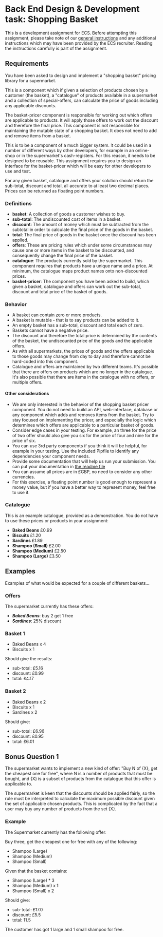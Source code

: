# Back End Design & Development task: Shopping Basket
This is a development assignment for ECS. Before attempting this assignment, please take note of our [general instructions](readme.md) and any additional instructions which may have been provided by the ECS recruiter. Reading the instructions carefully is part of the assignment.

## Requirements

You have been asked to design and implement a "shopping basket" pricing library for a supermarket.

This is a component which if given a selection of products chosen by a customer (the basket), a "catalogue" of products available in a supermarket and a collection of special-offers, can calculate the price of goods including any applicable discounts. 

The basket-pricer component is responsible for working out which offers are applicable to products. It will apply those offers to work out the discount and therefore the final price. This component is not responsible for maintaining the mutable state of a shopping basket. It does not need to add and remove items from a basket. 

This is to be a component of a much bigger system. It could be used in a number of different ways by other developers, for example in an online-shop or in the supermarket's cash-registers. For this reason, it needs to be designed to be reusable. This assignment requires you to design an interface for the basket-pricer which will be easy for other developers to use and test.

For any given basket, catalogue and offers your solution should return the sub-total, discount and total, all accurate to at least two decimal places. Prices can be returned as floating point numbers. 

### Definitions

* **basket**: A collection of goods a customer wishes to buy.
* **sub-total**: The undiscounted cost of items in a basket.
* **discount**: The amount of money which must be subtracted from the subtotal in order to calculate the final price of the goods in the basket.
* **total**: The final price of goods in the basket once the discount has been applied.
* **offers**: These are pricing rules which under some circumstances may cause one or more items in the basket to be discounted, and consequently change the final price of the basket. 
* **catalogue**: The products currently sold by the supermarket. This component requires that products have a unique name and a price. At minimum, the catalogue maps product names onto non-discounted prices.
* **basket-pricer**: The component you have been asked to build, which given a basket, catalogue and offers can work out the sub-total, discount and total price of the basket of goods.

### Behavior

* A basket can contain zero or more products.
* A basket is mutable - that is to say products can be added to it.
* An empty basket has a sub-total, discount and total each of zero.
* Baskets cannot have a negative price.
* The discount and therefore the total price is determined by the contents of the basket, the undiscounted price of the goods and the applicable offers.
* As with all supermarkets, the prices of goods and the offers applicable to those goods may change from day to day and therefore cannot be hard-coded into this component.
* Catalogue and offers are maintained by two different teams. It's possible that there are offers on products which are no longer in the catalogue. It's also possible that there are items in the catalogue with no offers, or multiple offers.

#### Other considerations

* We are only interested in the behavior of the shopping basket pricer component. You do not need to build an API, web-interface, database or any component which adds and removes items from the basket. Try to stay focused on implementing the pricer, and especially the logic which determines which offers are applicable to a particular basket of goods.
* Consider edge cases in your testing. For example, an three for the price of two offer should also give you six for the price of four and nine for the price of six. 
* You can use 3rd party components if you think it will be helpful, for example in your testing. Use the included Pipfile to identify any dependencies your component needs. 
* Provide some documentation that will help us run your submission. You can put your documentation in [the readme file](readme.md)
* You can assume all prices are in £GBP, no need to consider any other currencies. 
* For this exercise, a floating point number is good enough to represent a money value, but if you have a better way to represent money, feel free to use it.

### Catalogue

This is an example catalogue, provided as a demonstration. You do not have to use these prices or products in your assignment:

* **Baked Beans** £0.99
* **Biscuits** £1.20
* **Sardines** £1.89
* **Shampoo (Small)** £2.00
* **Shampoo (Medium)** £2.50
* **Shampoo (Large)** £3.50

## Examples

Examples of what would be expected for a couple of different baskets...

### Offers

The supermarket currently has these offers:

* ***Baked Beans***: buy 2 get 1 free
* ***Sardines***: 25% discount

### Basket 1

* Baked Beans x 4
* Biscuits x 1

Should give the results:

* sub-total: £5.16
* discount: £0.99
* total: £4.17

### Basket 2

* Baked Beans x 2
* Biscuits x 1
* Sardines x 2

Should give:

* sub-total: £6.96
* discount: £0.95
* total: £6.01

## Bonus Question 1

The supermarket wants to implement a new kind of offer: "Buy N of {X}, get the cheapest one for free", where N is a number of products that must be bought, and {X} is a subset of products from the catalogue that this offer is applicable to.

The supermarket is keen that the discounts should be applied fairly, so the rule must be interpreted to calculate the maximum possible discount given the set of applicable chosen products. This is complicated by the fact that a user may buy any number of products from the set {X}.

### Example

The Supermarket currently has the following offer:

Buy three, get the cheapest one for free with any of the following:

* Shampoo (Large)
* Shampoo (Medium)
* Shampoo (Small)

Given that the basket contains:

* Shampoo (Large) * 3
* Shampoo (Medium) x 1
* Shampoo (Small) x 2

Should give:

* sub-total: £17.0
* discount: £5.5
* total: 11.5

The customer has got 1 large and 1 small shampoo for free.

